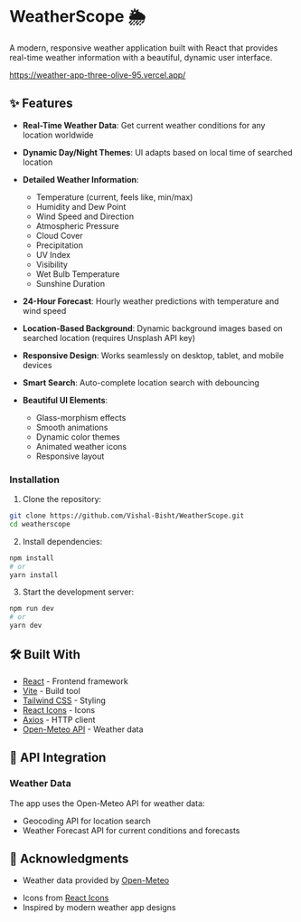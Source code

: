 # WeatherScope 🌦️

A modern, responsive weather application built with React that provides real-time weather information with a beautiful, dynamic user interface.

https://weather-app-three-olive-95.vercel.app/

## ✨ Features

- **Real-Time Weather Data**: Get current weather conditions for any location worldwide
- **Dynamic Day/Night Themes**: UI adapts based on local time of searched location
- **Detailed Weather Information**:
  - Temperature (current, feels like, min/max)
  - Humidity and Dew Point
  - Wind Speed and Direction
  - Atmospheric Pressure
  - Cloud Cover
  - Precipitation
  - UV Index
  - Visibility
  - Wet Bulb Temperature
  - Sunshine Duration
  
- **24-Hour Forecast**: Hourly weather predictions with temperature and wind speed
- **Location-Based Background**: Dynamic background images based on searched location (requires Unsplash API key)
- **Responsive Design**: Works seamlessly on desktop, tablet, and mobile devices
- **Smart Search**: Auto-complete location search with debouncing
- **Beautiful UI Elements**:
  - Glass-morphism effects
  - Smooth animations
  - Dynamic color themes
  - Animated weather icons
  - Responsive layout


### Installation

1. Clone the repository:
```bash
git clone https://github.com/Vishal-Bisht/WeatherScope.git
cd weatherscope
```

2. Install dependencies:
```bash
npm install
# or
yarn install
```
<!-- 
3. Create a `.env` file in the root directory and add your Unsplash API key (optional):
```env
VITE_UNSPLASH_API_KEY=your_unsplash_api_key_here
``` -->

3. Start the development server:
```bash
npm run dev
# or
yarn dev
```

## 🛠️ Built With

- [React](https://reactjs.org/) - Frontend framework
- [Vite](https://vitejs.dev/) - Build tool
- [Tailwind CSS](https://tailwindcss.com/) - Styling
- [React Icons](https://react-icons.github.io/react-icons/) - Icons
- [Axios](https://axios-http.com/) - HTTP client
- [Open-Meteo API](https://open-meteo.com/) - Weather data
<!-- - [Unsplash API](https://unsplash.com/developers) - Location images -->

## 📱 API Integration

### Weather Data
The app uses the Open-Meteo API for weather data:
- Geocoding API for location search
- Weather Forecast API for current conditions and forecasts

<!-- ### Background Images
Optional integration with Unsplash API for location-based background images:
- Requires an API key from Unsplash
- Automatically fetches relevant images for searched locations
- Proper attribution included -->


<!-- ## 📝 License

This project is licensed under the MIT License - see the [LICENSE](LICENSE) file for details. -->

## 🙏 Acknowledgments

- Weather data provided by [Open-Meteo](https://open-meteo.com/)
<!-- - Location images provided by [Unsplash](https://unsplash.com/) -->
- Icons from [React Icons](https://react-icons.github.io/react-icons/)
- Inspired by modern weather app designs